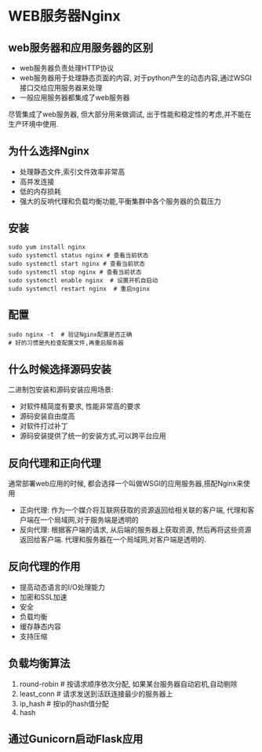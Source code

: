 # WEB服务器Nginx

## web服务器和应用服务器的区别
- web服务器负责处理HTTP协议
- web服务器用于处理静态页面的内容, 对于python产生的动态内容,通过WSGI接口交给应用服务器来处理
- 一般应用服务器都集成了web服务器

尽管集成了web服务器, 但大部分用来做调试, 出于性能和稳定性的考虑,并不能在生产环境中使用.

## 为什么选择Nginx
- 处理静态文件,索引文件效率非常高
- 高并发连接
- 低的内存损耗
- 强大的反响代理和负载均衡功能,平衡集群中各个服务器的负载压力


## 安装
```
sudo yum install nginx
sudo systemctl status nginx # 查看当前状态
sudo systemctl start nginx # 查看当前状态
sudo systemctl stop nginx # 查看当前状态
sudo systemctl enable nginx  # 设置开机自启动
sudo systemctl restart nginx  # 重启nginx
```

## 配置
```
sudo nginx -t  # 验证Nginx配置是否正确
# 好的习惯是先检查配置文件,再重启服务器
```

## 什么时候选择源码安装
二进制包安装和源码安装应用场景: 
- 对软件精简度有要求, 性能非常高的要求
- 源码安装自由度高
- 对软件打过补丁
- 源码安装提供了统一的安装方式,可以跨平台应用



## 反向代理和正向代理
通常部署web应用的时候, 都会选择一个叫做WSGI的应用服务器,搭配Nginx来使用
- 正向代理: 作为一个媒介将互联网获取的资源返回给相关联的客户端, 代理和客户端在一个局域网,对于服务端是透明的
- 反向代理: 根据客户端的请求, 从后端的服务器上获取资源, 然后再将这些资源返回给客户端. 代理和服务器在一个局域网,对客户端是透明的.

## 反向代理的作用
- 提高动态语言的I/O处理能力
- 加密和SSL加速
- 安全
- 负载均衡
- 缓存静态内容
- 支持压缩

## 负载均衡算法
1. round-robin  # 按请求顺序依次分配, 如果某台服务器自动宕机,自动剔除
2. least_conn  # 请求发送到活跃连接最少的服务器上
3. ip_hash  # 按ip的hash值分配
4. hash


## 通过Gunicorn启动Flask应用
